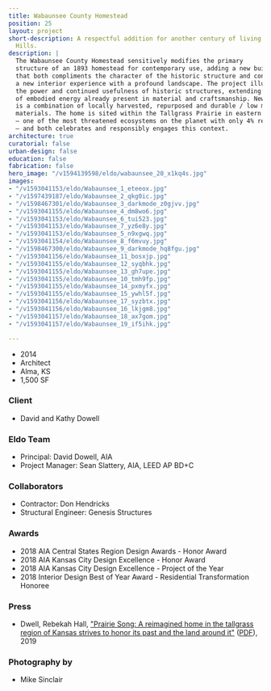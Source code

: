 ```yaml
---
title: Wabaunsee County Homestead
position: 25
layout: project
short-description: A respectful addition for another century of living in the Flint
  Hills.
description: |
  The Wabaunsee County Homestead sensitively modifies the primary
  structure of an 1893 homestead for contemporary use, adding a new building
  that both compliments the character of the historic structure and connects
  a new interior experience with a profound landscape. The project illustrates
  the power and continued usefulness of historic structures, extending the value
  of embodied energy already present in material and craftsmanship. New construction
  is a combination of locally harvested, repurposed and durable / low maintenance
  materials. The home is sited within the Tallgrass Prairie in eastern Kansas
  — one of the most threatened ecosystems on the planet with only 4% remaining
  — and both celebrates and responsibly engages this context.
architecture: true
curatorial: false
urban-design: false
education: false
fabrication: false
hero_image: "/v1594139598/eldo/wabaunsee_20_x1kq4s.jpg"
images:
- "/v1593041153/eldo/Wabaunsee_1_eteeox.jpg"
- "/v1597439187/eldo/Wabaunsee_2_qkg0ic.jpg"
- "/v1598467301/eldo/Wabaunsee_3_darkmode_z0gjvv.jpg"
- "/v1593041155/eldo/Wabaunsee_4_dm8wo6.jpg"
- "/v1593041153/eldo/Wabaunsee_6_tui523.jpg"
- "/v1593041153/eldo/Wabaunsee_7_yz6e8y.jpg"
- "/v1593041153/eldo/Wabaunsee_5_n9xgwq.jpg"
- "/v1593041154/eldo/Wabaunsee_8_f6mvuy.jpg"
- "/v1598467300/eldo/Wabaunsee_9_darkmode_hq8fgu.jpg"
- "/v1593041156/eldo/Wabaunsee_11_bosxjp.jpg"
- "/v1593041155/eldo/Wabaunsee_12_syqbhk.jpg"
- "/v1593041155/eldo/Wabaunsee_13_gh7upe.jpg"
- "/v1593041155/eldo/Wabaunsee_10_tmh9fp.jpg"
- "/v1593041155/eldo/Wabaunsee_14_pxmyfx.jpg"
- "/v1593041155/eldo/Wabaunsee_15_ywhl5f.jpg"
- "/v1593041156/eldo/Wabaunsee_17_syzbtx.jpg"
- "/v1593041156/eldo/Wabaunsee_16_lkjgm8.jpg"
- "/v1593041157/eldo/Wabaunsee_18_ax7gom.jpg"
- "/v1593041157/eldo/Wabaunsee_19_if5ihk.jpg"

---
```

- 2014
- Architect
- Alma, KS
- 1,500 SF

### Client
- David and Kathy Dowell

### Eldo Team
- Principal: David Dowell, AIA
- Project Manager: Sean Slattery, AIA, LEED AP BD+C

### Collaborators
- Contractor: Don Hendricks
- Structural Engineer: Genesis Structures

### Awards
- 2018 AIA Central States Region Design Awards - Honor Award
- 2018 AIA Kansas City Design Excellence - Honor Award
- 2018 AIA Kansas City Design Excellence - Project of the Year
- 2018 Interior Design Best of Year Award - Residential Transformation Honoree

### Press
- Dwell, Rebekah Hall, ["Prairie Song: A reimagined home in the tallgrass region of Kansas strives to honor its past and the land around it"](https://www.scribd.com/article/401756914/Prairie-Song "Prairie Song: A reimagined home in the tallgrass region of Kansas strives to honor its past and the land around it") ([PDF](//assets.ctfassets.net/7ceafwpo4r5g/yc3YjkNLeAJSXJGVI9X9K/cd2af3c6be32367fa3330a9ccc1838ee/DWELL_-_PDF_Copy.pdf "Download PDF: Prairie Song: A reimagined home in the tallgrass region of Kansas strives to honor its past and the land around it")), 2019

### Photography by
- Mike Sinclair